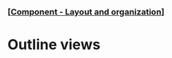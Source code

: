 ### [[Component - Layout and organization](./human-interface-guidelines-markdown/Component/layout-and-organization.md)]  
  
# **Outline views**  

